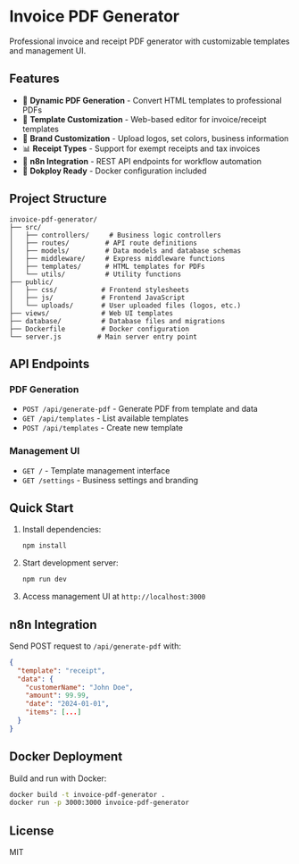 # Invoice PDF Generator

Professional invoice and receipt PDF generator with customizable templates and management UI.

## Features

- 🧾 **Dynamic PDF Generation** - Convert HTML templates to professional PDFs
- 🎨 **Template Customization** - Web-based editor for invoice/receipt templates
- 🏢 **Brand Customization** - Upload logos, set colors, business information
- 📊 **Receipt Types** - Support for exempt receipts and tax invoices
- 🔗 **n8n Integration** - REST API endpoints for workflow automation
- 🚀 **Dokploy Ready** - Docker configuration included

## Project Structure

```
invoice-pdf-generator/
├── src/
│   ├── controllers/     # Business logic controllers
│   ├── routes/         # API route definitions
│   ├── models/         # Data models and database schemas
│   ├── middleware/     # Express middleware functions
│   ├── templates/      # HTML templates for PDFs
│   └── utils/          # Utility functions
├── public/
│   ├── css/           # Frontend stylesheets
│   ├── js/            # Frontend JavaScript
│   └── uploads/       # User uploaded files (logos, etc.)
├── views/             # Web UI templates
├── database/          # Database files and migrations
├── Dockerfile         # Docker configuration
└── server.js         # Main server entry point
```

## API Endpoints

### PDF Generation
- `POST /api/generate-pdf` - Generate PDF from template and data
- `GET /api/templates` - List available templates
- `POST /api/templates` - Create new template

### Management UI
- `GET /` - Template management interface
- `GET /settings` - Business settings and branding

## Quick Start

1. Install dependencies:
   ```bash
   npm install
   ```

2. Start development server:
   ```bash
   npm run dev
   ```

3. Access management UI at `http://localhost:3000`

## n8n Integration

Send POST request to `/api/generate-pdf` with:

```json
{
  "template": "receipt",
  "data": {
    "customerName": "John Doe",
    "amount": 99.99,
    "date": "2024-01-01",
    "items": [...]
  }
}
```

## Docker Deployment

Build and run with Docker:

```bash
docker build -t invoice-pdf-generator .
docker run -p 3000:3000 invoice-pdf-generator
```

## License

MIT